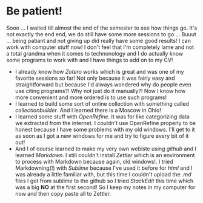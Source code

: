 
# Be patient!

Sooo … I waited till almost the end of the semester to see how things go. It's not exactly the end end, we do still have some more sessions to go … Buuut … being patiant and not giving up did really have some good results! I can work with computer stuff now! I don't feel that I'm completely lame and not a total grandma when it comes to technonology and I do actually know some programs to work with and I have things to add on to my CV!
- I already know how _Zotero_ works which is great and was one of my favorite sessions so far! Not only because it was fairly easy and straightforward but because I'd always wondered why do people even use citing programs?! Why not just do it manually?! Now I know how more convenient and more ordered is to use such programs!
- I learned to build some sort of online collection with something called _collectionbuilder_. And I learned there is a Moscow in Ohio!
- I learned some stuff with _OpenRefine_. It was for like categorizing data we extracted from the internet. I couldn't use OpenRefine properly to be honest because I have some problems with my old windows. I'll get to it as soon as I got a new windows for me and try to figure every bit of it out!
- And I of course learned to make my very own webiste using _github_ and I learned _Markdown_. I still couldn't install _Zettler_ which is an environment to process with Markdown because again, old windows!. I tried Markdowning(!) with _Sublime_ because I've used it before for _html_ and I was already a little familiar with, but this time I couldn't upload the _.md_ files I got from sublime to the github so I tried _StackEdit_ this time which was a big **NO** at the first second! So I keep my notes in my computer for now and then copy paste all to Zettler. 